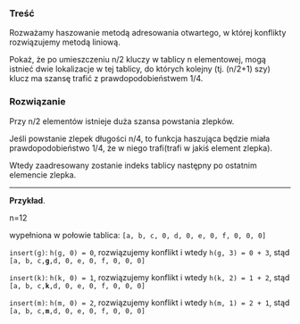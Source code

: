 ### Treść
Rozważamy haszowanie metodą adresowania otwartego, w której konflikty rozwiązujemy metodą liniową. 

Pokaż, że po umieszczeniu n/2 kluczy w tablicy n elementowej, mogą istnieć dwie lokalizacje w tej tablicy, do których kolejny (tj. (n/2+1) szy) klucz ma szansę trafić z prawdopodobieństwem 1/4.

### Rozwiązanie
Przy n/2 elementów istnieje duża szansa powstania zlepków.

Jeśli powstanie zlepek długości n/4, to funkcja haszująca będzie miała prawdopodobieństwo 1/4, że w niego trafi(trafi w jakiś element zlepka).

Wtedy zaadresowany zostanie indeks tablicy następny po ostatnim elemencie zlepka.

---

**Przykład**.

n=12

wypełniona w połowie tablica: `[a, b, c, 0, d, 0, e, 0, f, 0, 0, 0]`

`insert(g)`: `h(g, 0) = 0`, rozwiązujemy konflikt i wtedy `h(g, 3) = 0 + 3`, stąd `[a, b, c,`**`g`**`,d, 0, e, 0, f, 0, 0, 0]`

`insert(k)`: `h(k, 0) = 1`, rozwiązujemy konflikt i wtedy `h(k, 2) = 1 + 2`, stąd `[a, b, c,`**`k`**`,d, 0, e, 0, f, 0, 0, 0]`

`insert(m)`: `h(m, 0) = 2`, rozwiązujemy konflikt i wtedy `h(m, 1) = 2 + 1`, stąd `[a, b, c,`**`m`**`,d, 0, e, 0, f, 0, 0, 0]`
